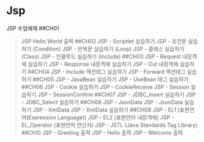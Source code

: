 # Jsp
JSP 수업예제
##CH01
> JSP Hello World 출력
##CH02
> JSP - Scriptlet 실습하기
> JSP - 조건문 실습하기 (Condition)
> JSP - 반복문 실습하기 (Loop)
> JSP - 클래스 실습하기 (Class)
> JSP - 인클루드 실습하기 (Include)
##CH03
> JSP - Request 내장객체 실습하기
> JSP - Response 내장겍체 실습하기
> JSP - Out 내장객체 실습하기
##CH04
> JSP - Include 액션태그 실습하기
> JSP - Forward 액션태그 실습하기
##CH05
> JSP - JavaBean 실습하기
> JSP - UseBean 태그 실습하기
##CH06
> JSP - Cookie 실습하기
> JSP - CookieReceive 
> JSP - Session 실습하기
> JSP - SessionConfirm
##CH07
> JSP - JDBC_Insert 실습하기
> JSP - JDBC_Select 실습하기
##CH08
> JSP - JsonData
> JSP - JsonData 실습하기
> JSP - XmlData
> JSP - XmlData 실습하기
##CH09
> JSP - EL1 (표현언어(Expression Language))
> JSP - EL2 (표현언어 내장객체)
> JSP - EL_Operator (표현언어 연산자)
> JSP - JSTL (Java Standards Tag Library)
##Ch10
> JSP - Greeting 출력
> JSP - Hello 출력
> JSP - Welcome 출력

